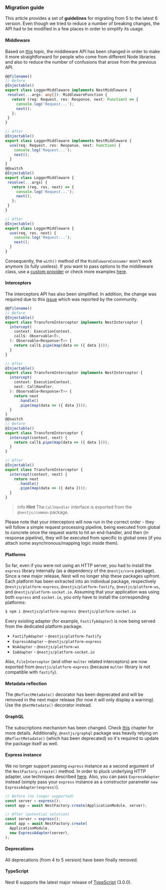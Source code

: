 ### Migration guide

This article provides a set of **guidelines** for migrating from 5 to the latest 6 version. Even though we tried to reduce a number of breaking changes, the API had to be modified in a few places in order to simplify its usage.

#### Middleware

Based on [this](https://github.com/nestjs/nest/issues/1378) topic, the middleware API has been changed in order to make it more straightforward for people who come from different Node libraries and also to reduce the number of confusions that arose from the previous API.

```typescript
@@filename()
// Before
@Injectable()
export class LoggerMiddleware implements NestMiddleware {
 resolve(...args: any[]): MiddlewareFunction {
   return (req: Request, res: Response, next: Function) => {
     console.log('Request...');
     next();
   };
 }
}

// After
@Injectable()
export class LoggerMiddleware implements NestMiddleware {
  use(req: Request, res: Response, next: Function) {
    console.log('Request...');
    next();
  }
}
@@switch
@Injectable()
export class LoggerMiddleware {
 resolve(...args) {
   return (req, res, next) => {
     console.log('Request...');
     next();
   };
 }
}

// After
@Injectable()
export class LoggerMiddleware {
  use(req, res, next) {
    console.log('Request...');
    next();
  }
}
```

Consequently, the `with()` method of the `MiddlewareConsumer` won't work anymore (is fully useless). If you want to pass options to the middleware class, use a [custom provider](/fundamentals/custom-providers) or check more examples [here](https://github.com/nestjs/nest/issues/1378).

#### Interceptors

The interceptors API has also been simplified. In addition, the change was required due to this [issue](https://github.com/nestjs/nest/issues/1016) which was reported by the community.

```typescript
@@filename()
// Before
@Injectable()
export class TransformInterceptor implements NestInterceptor {
  intercept(
    context: ExecutionContext,
    call$: Observable<T>,
  ): Observable<Response<T>> {
    return call$.pipe(map(data => ({ data })));
  }
}

// After
@Injectable()
export class TransformInterceptor implements NestInterceptor {
  intercept(
    context: ExecutionContext,
    next: CallHandler,
  ): Observable<Response<T>> {
    return next
      .handle()
      .pipe(map(data => ({ data })));
  }
}
@@switch
// Before
@Injectable()
export class TransformInterceptor {
  intercept(context, next) {
    return call$.pipe(map(data => ({ data })));
  }
}

// After
@Injectable()
export class TransformInterceptor {
  intercept(context, next) {
    return next
      .handle()
      .pipe(map(data => ({ data })));
  }
}
```

> info **Hint** The `CallHandler` interface is exported from the `@nestjs/common` package.

Please note that your interceptors will now run in the correct order - they will follow a simple request processing pipeline, being executed from global to concrete once the request wants to hit an end-handler, and then (in response pipeline), they will be executed from specific to global ones (if you attach some asynchronous/mapping logic inside them).

#### Platforms

So far, even if you were not using an HTTP server, you had to install the `express` library internally (as a dependency of the `@nestjs/core` package). Since a new major release, Nest will no longer ship these packages upfront. Each platform has been extracted into an individual package, respectively `@nestjs/platform-express`, `@nestjs/platform-fastify`, `@nestjs/platform-ws`, and `@nestjs/platform-socket.io`. Assuming that your application was using both `express` and `socket.io`, you only have to install the corresponding platforms:

```bash
$ npm i @nestjs/platform-express @nestjs/platform-socket.io
```

Every existing adapter (for example, `FastifyAdapter`) is now being served from the dedicated platform package.

- `FastifyAdapter` - `@nestjs/platform-fastify`
- `ExpressAdapter` - `@nestjs/platform-express`
- `WsAdapter` - `@nestjs/platform-ws`
- `IoAdapter` - `@nestjs/platform-socket.io`

Also, `FileInterceptor` (and other `multer` related interceptors) are now exported from `@nestjs/platform-express` (because `multer` library is not compatible with `fastify`). 

#### Metadata reflection

The `@ReflectMetadata()` decorator has been deprecated and will be removed in the next major release (for now it will only display a warning). Use the `@SetMetadata()` decorator instead.

#### GraphQL

The subscriptions mechanism has been changed. Check [this](/graphql/subscriptions) chapter for more details. Additionally, `@nestjs/graphql` package was heavily relying on `@ReflectMetadata()` (which has been deprecated) so it's required to update the package itself as well.

#### Express instance

We no longer support passing `express` instance as a second argument of the `NestFactory.create()` method. In order to pluck underlying HTTP adapter, use techniques described [here](/faq/http-adapter). Also, you can pass `ExpressAdapter` instead (simply pass your `express` instance as a constructor parameter `new ExpressAdapter(express)`).

```typescript
// Before (no longer supported)
const server = express();
const app = await NestFactory.create(ApplicationModule, server);

// After (potential solution)
const server = express();
const app = await NestFactory.create(
  ApplicationModule,
  new ExpressAdapter(server),
);
```

#### Deprecations

All deprecations (from 4 to 5 version) have been finally removed.

#### TypeScript

Nest 6 supports the latest major release of [TypeScript](https://www.typescriptlang.org/) (3.0.0).
